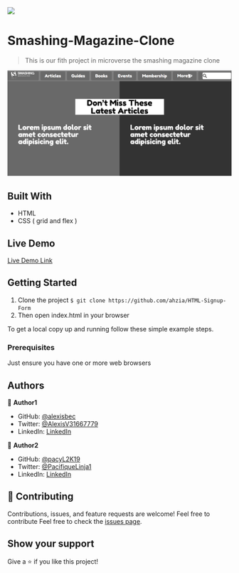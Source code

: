 ![](https://img.shields.io/badge/Microverse-blueviolet)
# Smashing-Magazine-Clone

> This is our fith project in microverse the smashing magazine clone

![screenshot](img/Capture.PNG)

## Built With

- HTML
- CSS ( grid and flex )

## Live Demo

[Live Demo Link](https://ahzia.github.io/HTML-Signup-Form/)

## Getting Started

1. Clone the project 
  `$ git clone https://github.com/ahzia/HTML-Signup-Form`
2. Then open index.html in your browser

To get a local copy up and running follow these simple example steps.

### Prerequisites

Just ensure you have one or more web browsers

## Authors

👤 **Author1**

- GitHub: [@alexisbec](https://github.com/alexisbec)
- Twitter: [@AlexisV31667779](https://twitter.com/AlexisV31667779i)
- LinkedIn: [LinkedIn](https://www.linkedin.com/in/alexis-varela-2584111b7/)

👤 **Author2**

- GitHub: [@pacyL2K19](https://github.com/pacyL2K19)
- Twitter: [@PacifiqueLinja1](https://twitter.com/PacifiqueLinja1)
- LinkedIn: [LinkedIn](https://www.linkedin.com/in/pacifique-linjanja-2a565517b/)

## 🤝 Contributing

Contributions, issues, and feature requests are welcome!
Feel free to contribute 
Feel free to check the [issues page](https://github.com/ahzia/HTML-Signup-Form/issues/3).

## Show your support

Give a ⭐️ if you like this project!



